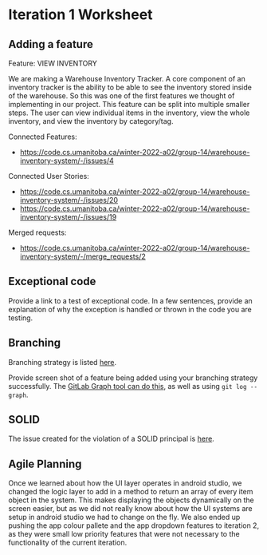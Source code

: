 Iteration 1 Worksheet
=====================

Adding a feature
-----------------
Feature: VIEW INVENTORY

We are making a Warehouse Inventory Tracker. A core component of an inventory tracker is the ability to be able to see the inventory stored inside of the warehouse. So this was one of the first features we thought of implementing in our project. This feature can be split into multiple smaller steps. The user can view individual items in the inventory, view the whole inventory, and view the inventory by category/tag.

Connected Features:
- https://code.cs.umanitoba.ca/winter-2022-a02/group-14/warehouse-inventory-system/-/issues/4

Connected User Stories:
- https://code.cs.umanitoba.ca/winter-2022-a02/group-14/warehouse-inventory-system/-/issues/20
- https://code.cs.umanitoba.ca/winter-2022-a02/group-14/warehouse-inventory-system/-/issues/19

Merged requests:
- https://code.cs.umanitoba.ca/winter-2022-a02/group-14/warehouse-inventory-system/-/merge_requests/2

Exceptional code
----------------

Provide a link to a test of exceptional code. In a few sentences,
provide an explanation of why the exception is handled or thrown
in the code you are testing.

Branching
----------

Branching strategy is listed [here](https://code.cs.umanitoba.ca/winter-2022-a02/group-14/warehouse-inventory-system/-/blob/main/README.md).

Provide screen shot of a feature being added using your branching strategy
successfully. The [GitLab Graph tool can do this](https://code.cs.umanitoba.ca/comp3350-summer2019/cook-eBook/-/network/develop),
as well as using `git log --graph`.

SOLID
-----

The issue created for the violation of a SOLID principal is [here](https://code.cs.umanitoba.ca/winter-2022-a02/group-15/simple-forum/-/issues/16).


Agile Planning
--------------

Once we learned about how the UI layer operates in android studio, we changed the logic layer to add in a method to return an array of every item object in the system. This makes displaying the objects dynamically on the screen easier, but as we did not really know about how the UI systems are setup in android studio we had to change on the fly. We also ended up pushing the app colour pallete and the app dropdown features to iteration 2, as they were small low priority features that were not necessary to the functionality of the current iteration.
